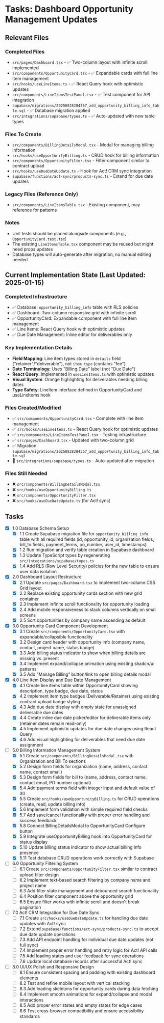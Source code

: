 # Tasks: Dashboard Opportunity Management Updates

## Relevant Files

### Completed Files
- `src/pages/Dashboard.tsx` - ✅ Two-column layout with infinite scroll implemented
- `src/components/OpportunityCard.tsx` - ✅ Expandable cards with full line item management
- `src/hooks/useLineItems.ts` - ✅ React Query hook with optimistic updates
- `src/components/LineItemsTestPanel.tsx` - ✅ Test component for API integration
- `supabase/migrations/20250828204357_add_opportunity_billing_info_table.sql` - ✅ Database migration applied
- `src/integrations/supabase/types.ts` - ✅ Auto-updated with new table types

### Files To Create  
- `src/components/BillingDetailsModal.tsx` - Modal for managing billing information
- `src/hooks/useOpportunityBilling.ts` - CRUD hook for billing information
- `src/components/OpportunityFilter.tsx` - Filter component similar to contract upload
- `src/hooks/useDueDateUpdate.ts` - Hook for Act! CRM sync integration
- `supabase/functions/act-sync/products-sync.ts` - Extend for due date updates

### Legacy Files (Reference Only)
- `src/components/LineItemsTable.tsx` - Existing component, may reference for patterns

### Notes

- Unit tests should be placed alongside components (e.g., `OpportunityCard.test.tsx`)
- The existing `LineItemsTable.tsx` component may be reused but might need props updates
- Database types will auto-generate after migration, no manual editing needed

## Current Implementation State (Last Updated: 2025-01-15)

### Completed Infrastructure
- ✅ Database: `opportunity_billing_info` table with RLS policies 
- ✅ Dashboard: Two-column responsive grid with infinite scroll
- ✅ OpportunityCard: Expandable component with full line item management
- ✅ Line Items: React Query hook with optimistic updates
- ✅ Due Date Management: Inline editor for deliverables only

### Key Implementation Details
- **Field Mapping**: Line item types stored in `details` field ("retainer"/"deliverable"), not `item_type` (contains "fee")
- **Date Terminology**: Uses "Billing Date" label (not "Due Date") 
- **React Query**: Implemented in `useLineItems.ts` with optimistic updates
- **Visual System**: Orange highlighting for deliverables needing billing dates
- **Type Safety**: LineItem interface defined in OpportunityCard and useLineItems hook

### Files Created/Modified
- ✅ `src/components/OpportunityCard.tsx` - Complete with line item management
- ✅ `src/hooks/useLineItems.ts` - React Query hook for optimistic updates  
- ✅ `src/components/LineItemsTestPanel.tsx` - Testing infrastructure
- ✅ `src/pages/Dashboard.tsx` - Updated with two-column grid
- ✅ Migration: `supabase/migrations/20250828204357_add_opportunity_billing_info_table.sql`
- 🔄 `src/integrations/supabase/types.ts` - Auto-updated after migration

### Files Still Needed
- ❌ `src/components/BillingDetailsModal.tsx` 
- ❌ `src/hooks/useOpportunityBilling.ts`
- ❌ `src/components/OpportunityFilter.tsx`
- ❌ `src/hooks/useDueDateUpdate.ts` (for Act! sync)

## Tasks

- [x] 1.0 Database Schema Setup
  - [x] 1.1 Create Supabase migration file for `opportunity_billing_info` table with all required fields (id, opportunity_id, organization fields, bill_to fields, payment_terms, po_number, user_id, timestamps)
  - [x] 1.2 Run migration and verify table creation in Supabase dashboard
  - [x] 1.3 Update TypeScript types by regenerating `src/integrations/supabase/types.ts`
  - [x] 1.4 Add RLS (Row Level Security) policies for the new table to ensure user data isolation
- [x] 2.0 Dashboard Layout Restructure  
  - [x] 2.1 Update `src/pages/Dashboard.tsx` to implement two-column CSS Grid layout
  - [x] 2.2 Replace existing opportunity cards section with new grid container
  - [x] 2.3 Implement infinite scroll functionality for opportunity loading
  - [x] 2.4 Add mobile responsiveness to stack columns vertically on small screens
  - [x] 2.5 Sort opportunities by company name ascending as default
- [x] 3.0 Opportunity Card Component Development
  - [x] 3.1 Create `src/components/OpportunityCard.tsx` with expandable/collapsible functionality
  - [x] 3.2 Design card header with opportunity info (company name, contact, project name, status badge)
  - [x] 3.3 Add billing status indicator to show when billing details are missing vs. present
  - [x] 3.4 Implement expand/collapse animation using existing shadcn/ui patterns
  - [x] 3.5 Add "Manage Billing" button/link to open billing details modal
- [x] 4.0 Line Item Display and Due Date Management
  - [x] 4.1 Create line items table within OpportunityCard showing description, type badge, due date, status
  - [x] 4.2 Implement item type badges (Deliverable/Retainer) using existing contract upload badge styling
  - [x] 4.3 Add due date display with empty state for unassigned deliverable due dates
  - [x] 4.4 Create inline due date picker/editor for deliverable items only (retainer dates remain read-only)
  - [x] 4.5 Implement optimistic updates for due date changes using React Query
  - [x] 4.6 Add visual highlighting for deliverables that need due date assignment
- [ ] 5.0 Billing Information Management System
  - [x] 5.1 Create `src/components/BillingDetailsModal.tsx` with Organization and Bill To sections
  - [x] 5.2 Design form fields for organization (name, address, contact name, contact email)
  - [x] 5.3 Design form fields for bill to (name, address, contact name, contact email, PO number optional)
  - [x] 5.4 Add payment terms field with integer input and default value of 30
  - [x] 5.5 Create `src/hooks/useOpportunityBilling.ts` for CRUD operations (create, read, update billing info)
  - [x] 5.6 Implement form validation with simple required field checks
  - [x] 5.7 Add save/cancel functionality with proper error handling and success feedback
  - [x] 5.8 Connect BillingDetailsModal to OpportunityCard Configure button
  - [x] 5.9 Integrate useOpportunityBilling hook into OpportunityCard for status display
  - [x] 5.10 Update billing status indicator to show actual billing info presence
  - [x] 5.11 Test database CRUD operations work correctly with Supabase
- [ ] 6.0 Opportunity Filtering System
  - [ ] 6.1 Create `src/components/OpportunityFilter.tsx` similar to contract upload filter design
  - [ ] 6.2 Implement text-based search filtering by company name and project name
  - [ ] 6.3 Add filter state management and debounced search functionality
  - [ ] 6.4 Position filter component above the opportunity grid
  - [ ] 6.5 Ensure filter works with infinite scroll and doesn't break pagination
- [ ] 7.0 Act! CRM Integration for Due Date Sync
  - [ ] 7.1 Create `src/hooks/useDueDateUpdate.ts` for handling due date updates with Act! sync
  - [ ] 7.2 Extend `supabase/functions/act-sync/products-sync.ts` to accept due date update operations
  - [ ] 7.3 Add API endpoint handling for individual due date updates (not full sync)
  - [ ] 7.4 Implement proper error handling and retry logic for Act! API calls
  - [ ] 7.5 Add loading states and user feedback for sync operations
  - [ ] 7.6 Update local database records after successful Act! sync
- [ ] 8.0 UI/UX Polish and Responsive Design
  - [ ] 8.1 Ensure consistent spacing and padding with existing dashboard elements
  - [ ] 8.2 Test and refine mobile layout with vertical stacking
  - [ ] 8.3 Add loading skeletons for opportunity cards during data fetching
  - [ ] 8.4 Implement smooth animations for expand/collapse and modal interactions
  - [ ] 8.5 Add proper error states and empty states for edge cases
  - [ ] 8.6 Test cross-browser compatibility and ensure accessibility standards